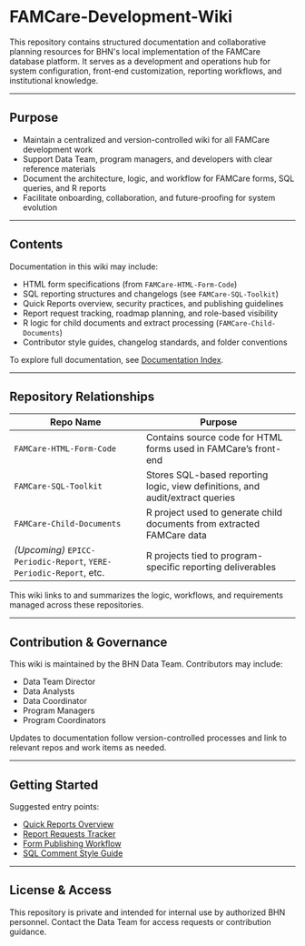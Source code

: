 # FAMCare-Development-Wiki

This repository contains structured documentation and collaborative planning resources for BHN's local implementation of the FAMCare database platform. It serves as a development and operations hub for system configuration, front-end customization, reporting workflows, and institutional knowledge.

---

## Purpose

- Maintain a centralized and version-controlled wiki for all FAMCare development work
- Support Data Team, program managers, and developers with clear reference materials
- Document the architecture, logic, and workflow for FAMCare forms, SQL queries, and R reports
- Facilitate onboarding, collaboration, and future-proofing for system evolution

---

## Contents

Documentation in this wiki may include:

- HTML form specifications (from `FAMCare-HTML-Form-Code`)
- SQL reporting structures and changelogs (see `FAMCare-SQL-Toolkit`)
- Quick Reports overview, security practices, and publishing guidelines
- Report request tracking, roadmap planning, and role-based visibility
- R logic for child documents and extract processing (`FAMCare-Child-Documents`)
- Contributor style guides, changelog standards, and folder conventions

To explore full documentation, see [Documentation Index](docs/index.md).

---

## Repository Relationships

| Repo Name | Purpose |
|----------|---------|
| `FAMCare-HTML-Form-Code` | Contains source code for HTML forms used in FAMCare’s front-end |
| `FAMCare-SQL-Toolkit` | Stores SQL-based reporting logic, view definitions, and audit/extract queries |
| `FAMCare-Child-Documents` | R project used to generate child documents from extracted FAMCare data |
| *(Upcoming)* `EPICC-Periodic-Report`, `YERE-Periodic-Report`, etc. | R projects tied to program-specific reporting deliverables |

This wiki links to and summarizes the logic, workflows, and requirements managed across these repositories.

---

## Contribution & Governance

This wiki is maintained by the BHN Data Team. Contributors may include:

- Data Team Director
- Data Analysts
- Data Coordinator
- Program Managers
- Program Coordinators

Updates to documentation follow version-controlled processes and link to relevant repos and work items as needed.

---

## Getting Started

Suggested entry points:

- [Quick Reports Overview](docs/QuickReports-Overview.md)
- [Report Requests Tracker](docs/Reports-Requests-Tracker.md)
- [Form Publishing Workflow](docs/HTMLForm-Publishing.md)
- [SQL Comment Style Guide](https://github.com/BHN/FAMCare-SQL-Toolkit/blob/main/comment-style-guide.md)

---

## License & Access

This repository is private and intended for internal use by authorized BHN personnel. Contact the Data Team for access requests or contribution guidance.
